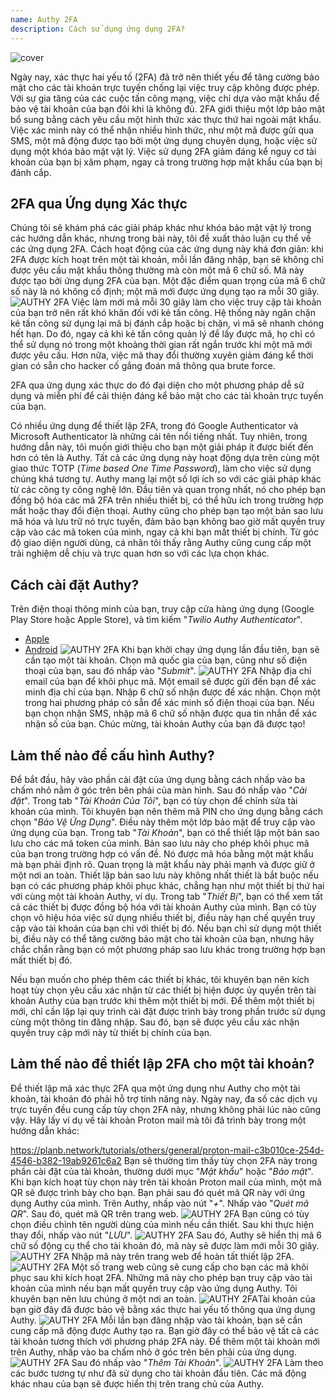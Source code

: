 ```yaml
---
name: Authy 2FA
description: Cách sử dụng ứng dụng 2FA?
---
```

![cover](assets/cover.webp)

Ngày nay, xác thực hai yếu tố (2FA) đã trở nên thiết yếu để tăng cường bảo mật cho các tài khoản trực tuyến chống lại việc truy cập không được phép. Với sự gia tăng của các cuộc tấn công mạng, việc chỉ dựa vào mật khẩu để bảo vệ tài khoản của bạn đôi khi là không đủ. 2FA giới thiệu một lớp bảo mật bổ sung bằng cách yêu cầu một hình thức xác thực thứ hai ngoài mật khẩu. Việc xác minh này có thể nhận nhiều hình thức, như một mã được gửi qua SMS, một mã động được tạo bởi một ứng dụng chuyên dụng, hoặc việc sử dụng một khóa bảo mật vật lý. Việc sử dụng 2FA giảm đáng kể nguy cơ tài khoản của bạn bị xâm phạm, ngay cả trong trường hợp mật khẩu của bạn bị đánh cắp.

## 2FA qua Ứng dụng Xác thực

Chúng tôi sẽ khám phá các giải pháp khác như khóa bảo mật vật lý trong các hướng dẫn khác, nhưng trong bài này, tôi đề xuất thảo luận cụ thể về các ứng dụng 2FA. Cách hoạt động của các ứng dụng này khá đơn giản: khi 2FA được kích hoạt trên một tài khoản, mỗi lần đăng nhập, bạn sẽ không chỉ được yêu cầu mật khẩu thông thường mà còn một mã 6 chữ số. Mã này được tạo bởi ứng dụng 2FA của bạn. Một đặc điểm quan trọng của mã 6 chữ số này là nó không cố định; một mã mới được ứng dụng tạo ra mỗi 30 giây.
![AUTHY 2FA](assets/notext/01.webp)
Việc làm mới mã mỗi 30 giây làm cho việc truy cập tài khoản của bạn trở nên rất khó khăn đối với kẻ tấn công. Hệ thống này ngăn chặn kẻ tấn công sử dụng lại mã bị đánh cắp hoặc bị chặn, vì mã sẽ nhanh chóng hết hạn. Do đó, ngay cả khi kẻ tấn công quản lý để lấy được mã, họ chỉ có thể sử dụng nó trong một khoảng thời gian rất ngắn trước khi một mã mới được yêu cầu. Hơn nữa, việc mã thay đổi thường xuyên giảm đáng kể thời gian có sẵn cho hacker cố gắng đoán mã thông qua brute force.

2FA qua ứng dụng xác thực do đó đại diện cho một phương pháp dễ sử dụng và miễn phí để cải thiện đáng kể bảo mật cho các tài khoản trực tuyến của bạn.

Có nhiều ứng dụng để thiết lập 2FA, trong đó Google Authenticator và Microsoft Authenticator là những cái tên nổi tiếng nhất. Tuy nhiên, trong hướng dẫn này, tôi muốn giới thiệu cho bạn một giải pháp ít được biết đến hơn có tên là Authy. Tất cả các ứng dụng này hoạt động dựa trên cùng một giao thức TOTP (*Time based One Time Password*), làm cho việc sử dụng chúng khá tương tự.
Authy mang lại một số lợi ích so với các giải pháp khác từ các công ty công nghệ lớn. Đầu tiên và quan trọng nhất, nó cho phép bạn đồng bộ hóa các mã 2FA trên nhiều thiết bị, có thể hữu ích trong trường hợp mất hoặc thay đổi điện thoại. Authy cũng cho phép bạn tạo một bản sao lưu mã hóa và lưu trữ nó trực tuyến, đảm bảo bạn không bao giờ mất quyền truy cập vào các mã token của mình, ngay cả khi bạn mất thiết bị chính. Từ góc độ giao diện người dùng, cá nhân tôi thấy rằng Authy cũng cung cấp một trải nghiệm dễ chịu và trực quan hơn so với các lựa chọn khác.

## Cách cài đặt Authy?

Trên điện thoại thông minh của bạn, truy cập cửa hàng ứng dụng (Google Play Store hoặc Apple Store), và tìm kiếm "*Twilio Authy Authenticator*".

- [Apple](https://apps.apple.com/us/app/twilio-authy/id494168017)
- [Android](https://play.google.com/store/apps/details?id=com.authy.authy)
![AUTHY 2FA](assets/notext/02.webp)
Khi bạn khởi chạy ứng dụng lần đầu tiên, bạn sẽ cần tạo một tài khoản. Chọn mã quốc gia của bạn, cũng như số điện thoại của bạn, sau đó nhấp vào "*Submit*".
![AUTHY 2FA](assets/notext/03.webp)
Nhập địa chỉ email của bạn để khôi phục mã.
Một email sẽ được gửi đến bạn để xác minh địa chỉ của bạn. Nhập 6 chữ số nhận được để xác nhận.
Chọn một trong hai phương pháp có sẵn để xác minh số điện thoại của bạn. Nếu bạn chọn nhận SMS, nhập mã 6 chữ số nhận được qua tin nhắn để xác nhận số của bạn.
Chúc mừng, tài khoản Authy của bạn đã được tạo!
## Làm thế nào để cấu hình Authy?

Để bắt đầu, hãy vào phần cài đặt của ứng dụng bằng cách nhấp vào ba chấm nhỏ nằm ở góc trên bên phải của màn hình.
Sau đó nhấp vào "*Cài đặt*".
Trong tab "*Tài Khoản Của Tôi*", bạn có tùy chọn để chỉnh sửa tài khoản của mình. Tôi khuyên bạn nên thêm mã PIN cho ứng dụng bằng cách chọn "*Bảo Vệ Ứng Dụng*". Điều này thêm một lớp bảo mật để truy cập vào ứng dụng của bạn.
Trong tab "*Tài Khoản*", bạn có thể thiết lập một bản sao lưu cho các mã token của mình. Bản sao lưu này cho phép khôi phục mã của bạn trong trường hợp có vấn đề. Nó được mã hóa bằng một mật khẩu mà bạn phải định rõ. Quan trọng là mật khẩu này phải mạnh và được giữ ở một nơi an toàn. Thiết lập bản sao lưu này không nhất thiết là bắt buộc nếu bạn có các phương pháp khôi phục khác, chẳng hạn như một thiết bị thứ hai với cùng một tài khoản Authy, ví dụ.
Trong tab "*Thiết Bị*", bạn có thể xem tất cả các thiết bị được đồng bộ hóa với tài khoản Authy của mình. Bạn có tùy chọn vô hiệu hóa việc sử dụng nhiều thiết bị, điều này hạn chế quyền truy cập vào tài khoản của bạn chỉ với thiết bị đó. Nếu bạn chỉ sử dụng một thiết bị, điều này có thể tăng cường bảo mật cho tài khoản của bạn, nhưng hãy chắc chắn rằng bạn có một phương pháp sao lưu khác trong trường hợp bạn mất thiết bị đó.

Nếu bạn muốn cho phép thêm các thiết bị khác, tôi khuyên bạn nên kích hoạt tùy chọn yêu cầu xác nhận từ các thiết bị hiện được ủy quyền trên tài khoản Authy của bạn trước khi thêm một thiết bị mới.
Để thêm một thiết bị mới, chỉ cần lặp lại quy trình cài đặt được trình bày trong phần trước sử dụng cùng một thông tin đăng nhập. Sau đó, bạn sẽ được yêu cầu xác nhận quyền truy cập mới này từ thiết bị chính của bạn.

## Làm thế nào để thiết lập 2FA cho một tài khoản?

Để thiết lập mã xác thực 2FA qua một ứng dụng như Authy cho một tài khoản, tài khoản đó phải hỗ trợ tính năng này. Ngày nay, đa số các dịch vụ trực tuyến đều cung cấp tùy chọn 2FA này, nhưng không phải lúc nào cũng vậy. Hãy lấy ví dụ về tài khoản Proton mail mà tôi đã trình bày trong một hướng dẫn khác:

https://planb.network/tutorials/others/general/proton-mail-c3b010ce-254d-4546-b382-19ab9261c6a2
Bạn sẽ thường tìm thấy tùy chọn 2FA này trong phần cài đặt của tài khoản, thường dưới mục "*Mật khẩu*" hoặc "*Bảo mật*".
Khi bạn kích hoạt tùy chọn này trên tài khoản Proton mail của mình, một mã QR sẽ được trình bày cho bạn. Bạn phải sau đó quét mã QR này với ứng dụng Authy của mình.
Trên Authy, nhấp vào nút "*+*".
Nhấp vào "*Quét mã QR*". Sau đó, quét mã QR trên trang web. ![AUTHY 2FA](assets/notext/17.webp)
Bạn cũng có tùy chọn điều chỉnh tên người dùng của mình nếu cần thiết. Sau khi thực hiện thay đổi, nhấp vào nút "*LƯU*".
![AUTHY 2FA](assets/notext/18.webp)
Sau đó, Authy sẽ hiển thị mã 6 chữ số động cụ thể cho tài khoản đó, mã này sẽ được làm mới mỗi 30 giây.
![AUTHY 2FA](assets/notext/19.webp)
Nhập mã này trên trang web để hoàn tất thiết lập 2FA.
![AUTHY 2FA](assets/notext/20.webp)
Một số trang web cũng sẽ cung cấp cho bạn các mã khôi phục sau khi kích hoạt 2FA. Những mã này cho phép bạn truy cập vào tài khoản của mình nếu bạn mất quyền truy cập vào ứng dụng Authy. Tôi khuyên bạn nên lưu chúng ở một nơi an toàn.
![AUTHY 2FA](assets/notext/21.webp)Tài khoản của bạn giờ đây đã được bảo vệ bằng xác thực hai yếu tố thông qua ứng dụng Authy.
![AUTHY 2FA](assets/notext/22.webp)
Mỗi lần bạn đăng nhập vào tài khoản, bạn sẽ cần cung cấp mã động được Authy tạo ra. Bạn giờ đây có thể bảo vệ tất cả các tài khoản tương thích với phương pháp 2FA này. Để thêm một tài khoản mới trên Authy, nhấp vào ba chấm nhỏ ở góc trên bên phải của ứng dụng.
![AUTHY 2FA](assets/notext/23.webp)
Sau đó nhấp vào "*Thêm Tài Khoản*".
![AUTHY 2FA](assets/notext/24.webp)
Làm theo các bước tương tự như đã sử dụng cho tài khoản đầu tiên. Các mã động khác nhau của bạn sẽ được hiển thị trên trang chủ của Authy.